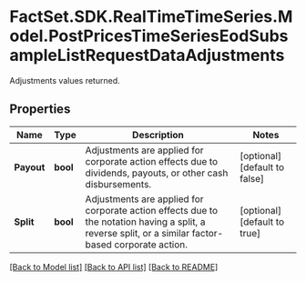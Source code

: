 # FactSet.SDK.RealTimeTimeSeries.Model.PostPricesTimeSeriesEodSubsampleListRequestDataAdjustments
Adjustments values returned.

## Properties

Name | Type | Description | Notes
------------ | ------------- | ------------- | -------------
**Payout** | **bool** | Adjustments are applied for corporate action effects due to dividends, payouts, or other cash disbursements. | [optional] [default to false]
**Split** | **bool** | Adjustments are applied for corporate action effects due to the notation having a split, a reverse split, or a similar factor-based corporate action. | [optional] [default to true]

[[Back to Model list]](../README.md#documentation-for-models) [[Back to API list]](../README.md#documentation-for-api-endpoints) [[Back to README]](../README.md)

